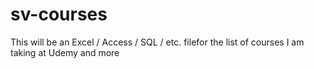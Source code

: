 # sv-courses
This will be an Excel /  Access / SQL / etc. filefor the list of courses I am taking at Udemy and more

